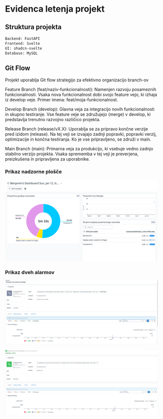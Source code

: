 #  Evidenca letenja projekt

## Struktura projekta

    Backend: FastAPI
    Frontend: Svelte
    UI: shadcn-svelte
    Database: MySQL

##   Git Flow

Projekt uporablja Git flow strategijo za efektivno organizacijo branch-ov

Feature Branch (feat/naziv-funkcionalnosti): Namenjen razvoju posameznih funkcionalnosti. Vsaka nova funkcionalnost dobi svojo feature vejo, ki izhaja iz develop veje. Primer imena: feat/moja-funkcionalnost.

Develop Branch (develop): Glavna veja za integracijo novih funkcionalnosti in skupno testiranje. Vse feature veje se združujejo (merge) v develop, ki predstavlja trenutno razvojno različico projekta.

Release Branch (release/vX.X): Uporablja se za pripravo končne verzije pred izidom (release). Na tej veji se izvajajo zadnji popravki, popravki verzij, optimizacije in končna testiranja. Ko je vse pripravljeno, se združi v main.

Main Branch (main): Primarna veja za produkcijo, ki vsebuje vedno zadnjo stabilno verzijo projekta. Vsaka sprememba v tej veji je preverjena, preizkušena in pripravljena za uporabnike.


### Prikaz nadzorne plošče
![Osnovna nadzorna plošča](images/NadzornaPlosca.png "Osnovna nadzorna plošča")

### Prikaz dveh alarmov
![Predolgo izvajanje cevovoda](images/PredolgoTrajanje.png "Predolgo izvajanje cevovoda")

![Napakav v cevovodu](images/NapakaVJobu.png "Napakav v cevovodu")
